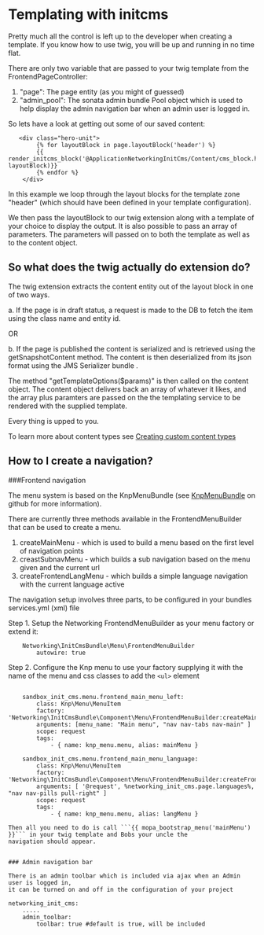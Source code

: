 Templating with initcms
=======================

Pretty much all the control is left up to the developer when creating a template. If you know how to use twig, you will
be up and running in no time flat.

There are only two variable that are passed to your twig template from the FrontendPageController:

1. "page": The page entity (as you might of guessed)
2. "admin_pool": The sonata admin bundle Pool object which is used to help display the admin navigation bar when
    an admin user is logged in.


So lets have a look at getting out some of our saved content:

```
   <div class="hero-unit">
        {% for layoutBlock in page.layoutBlock('header') %}
		{{ render_initcms_block('@ApplicationNetworkingInitCms/Content/cms_block.html.twig', layoutBlock)}}
		{% endfor %}
    </div>
```

In this example we loop through the layout blocks for the template zone "header" (which should have been defined in your
template configuration).

We then pass the layoutBlock to our twig extension along with a template of your choice to display the output. It is also
possible to pass an array of parameters. The parameters will passed on to both the template as well as to the content
object.

So what does the twig actually do extension do?
-----------------------------------------------

The twig extension extracts the content entity out of the layout block in one of two ways.

 a. If the page is in draft status, a request is made to the DB to fetch the item using the class name and entity id.

 OR

 b. If the page is published the content is serialized and is retrieved using the getSnapshotContent method. The content is
    then deserialized from its json format using the JMS Serializer bundle .

The method "getTemplateOptions($params)" is then called on the content object. The content object delivers back an array
of whatever it likes, and the array plus paramters are passed on the the templating service to be rendered with the
supplied template.

Every thing is upped to you.

To learn more about content types see [Creating custom content types](content_types.md)

How to I create a navigation?
-----------------------------

###Frontend navigation

The menu system is based on the KnpMenuBundle (see [KnpMenuBundle](https://github.com/KnpLabs/KnpMenuBundle)  on github for more information).

There are currently three methods available in the FrontendMenuBuilder that can be used to create a menu.

1. createMainMenu - which is used to build a menu based on the first level of navigation points
2. creastSubnavMenu - which builds a sub navigation based on the menu given and the current url
3. createFrontendLangMenu - which builds a simple language navigation with the current language active

The navigation setup involves three parts, to be configured in your bundles services.yml (xml) file

Step 1. Setup the Networking FrontendMenuBuilder as your menu factory or extend it:

```
    Networking\InitCmsBundle\Menu\FrontendMenuBuilder
        autowire: true
```

Step 2. Configure the Knp menu to use your factory supplying it with the name of the menu and css classes to add the ```<ul>``` element

```

    sandbox_init_cms.menu.frontend_main_menu_left:
        class: Knp\Menu\MenuItem
        factory: 'Networking\InitCmsBundle\Component\Menu\FrontendMenuBuilder:createMainMenu'
        arguments: [menu_name: "Main menu", "nav nav-tabs nav-main" ]
        scope: request
        tags:
            - { name: knp_menu.menu, alias: mainMenu }

    sandbox_init_cms.menu.frontend_main_menu_language:
        class: Knp\Menu\MenuItem
        factory: 'Networking\InitCmsBundle\Component\Menu\FrontendMenuBuilder:createFrontendLangMenu'
        arguments: [ '@request', %networking_init_cms.page.languages%, "nav nav-pills pull-right" ]
        scope: request
        tags:
            - { name: knp_menu.menu, alias: langMenu }
```

```
Then all you need to do is call ```{{ mopa_bootstrap_menu('mainMenu') }}``` in your twig template and Bobs your uncle the
navigation should appear.


### Admin navigation bar

There is an admin toolbar which is included via ajax when an Admin user is logged in,
it can be turned on and off in the configuration of your project

```
    networking_init_cms:
        .....
        admin_toolbar:
            toolbar: true #default is true, will be included
```



